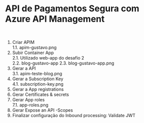 # API de Pagamentos Segura com Azure API Management

<br />

1. Criar APIM  
  1.1. apim-gustavo.png
2. Subir Container App  
  2.1. Utilizado web-app do desafio 2  
  2.2. blog-gustavo-app
  2.3. blog-gustavo-app.png
3. Gerar a API  
  3.1. apim-teste-blog.png
4. Gerar a Subscription Key  
  4.1. subscription-key.png
5. Gerar a App registrations  
6. Gerar Certificates & secrets
7. Gerar App roles  
  7.1. app-roles.png
8. Gerar Expose an API -Scopes  
9. Finalizar configuração do Inbound processing: Validate JWT  

